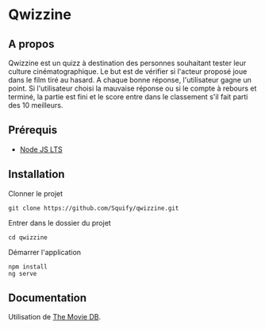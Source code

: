 # Qwizzine
## A propos
Qwizzine est un quizz à destination des personnes souhaitant tester leur culture cinématographique.
Le but est de vérifier si l'acteur proposé joue dans le film tiré au hasard. A chaque bonne réponse, l'utilisateur gagne un point.
Si l'utilisateur choisi la mauvaise réponse ou si le compte à rebours et terminé, la partie est fini et le score entre dans le classement s'il fait parti des 10 meilleurs.

## Prérequis
- [Node JS LTS](https://nodejs.org/en/)

## Installation
Clonner le projet
```
git clone https://github.com/Squify/qwizzine.git
```
Entrer dans le dossier du projet
```
cd qwizzine
```
Démarrer l'application
```
npm install
ng serve
```
## Documentation
Utilisation de [The Movie DB](https://api.themoviedb.org).

